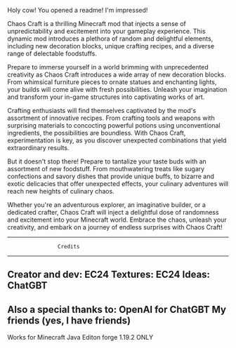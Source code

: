 Holy cow! You opened a readme! I'm impressed!

Chaos Craft is a thrilling Minecraft mod that injects a sense of unpredictability and excitement into your gameplay experience. This dynamic mod introduces a plethora of random and
delightful elements, including new decoration blocks, unique crafting recipes, and a diverse range of delectable foodstuffs.

Prepare to immerse yourself in a world brimming with unprecedented creativity as Chaos Craft introduces a wide array of new decoration blocks. From whimsical furniture pieces to ornate
statues and enchanting lights, your builds will come alive with fresh possibilities. Unleash your imagination and transform your in-game structures into captivating works of art.

Crafting enthusiasts will find themselves captivated by the mod's assortment of innovative recipes. From crafting tools and weapons with surprising materials to concocting powerful 
potions using unconventional ingredients, the possibilities are boundless. With Chaos Craft, experimentation is key, as you discover unexpected combinations that yield extraordinary 
results.

But it doesn't stop there! Prepare to tantalize your taste buds with an assortment of new foodstuff. From mouthwatering treats like sugary confections and savory dishes that provide 
unique buffs, to bizarre and exotic delicacies that offer unexpected effects, your culinary adventures will reach new heights of culinary chaos.

Whether you're an adventurous explorer, an imaginative builder, or a dedicated crafter, Chaos Craft will inject a delightful dose of randomness and excitement into your Minecraft world. 
Embrace the chaos, unleash your creativity, and embark on a journey of endless surprises with Chaos Craft!

--------------------------------------------------
                    Credits
--------------------------------------------------
Creator and dev: EC24
Textures: EC24
Ideas: ChatGBT
--------------------------------------------------
Also a special thanks to:
OpenAI for ChatGBT
My friends (yes, I have friends)
--------------------------------------------------

Works for Minecraft Java Editon forge 1.19.2 ONLY
